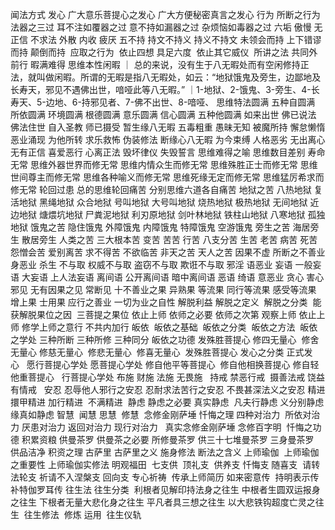 闻法方式
    发心
        广大意乐菩提心之发心
        广大方便秘密真言之发心
    行为
        所断之行为
            法器之三过
                耳不注如覆器之过
                意不持如漏器之过
                杂烦恼如毒器之过
            六垢
                傲慢
                无正信
                不求法
                外散
                内收
                疲厌
            五不持
                持文不持义
                持义不持文
                未领会而持
                上下错谬而持
                颠倒而持 
        应取之行为 
            依止四想
            具足六度 
            依止其它威仪 
所讲之法
    共同外前行
        暇满难得
            思维本性闲暇
            ｜ 总的来说，没有生于八无暇处而有空闲修持正法，就叫做闲暇。所谓的无暇是指八无暇处，如云：“地狱饿鬼及旁生，边鄙地及长寿天，邪见不遇佛出世，喑哑此等八无暇。” 
            ｜ ​1-地狱、2-饿鬼、3-旁生、4-长寿天、5-边地、6-持邪见者、7-佛不出世、8-喑哑、
            思维特法圆满
                五种自圆满
                    所依圆满
                    环境圆满
                    根德圆满
                    意乐圆满
                    信心圆满
                五种他圆满
                    如来出世
                    佛已说法
                    佛法住世
                    自入圣教
                    师已摄受
                暂生缘八无暇
                    五毒粗重
                    愚昧无知
                    被魔所持
                    懈怠懒惰
                    恶业涌现
                    为他所转
                    求乐救怖
                    伪装修法
                断缘心八无暇
                    为今束缚
                    人格恶劣
                    无出离心
                    无有正信
                    喜爱恶行
                    心离正法
                    毁坏律仪
                    失毁誓言
            思维难得之喻
            思维数目差别
        寿命无常
            思维外器世界而修无常
            思维内情众生而修无常
            思维殊胜正士而修无常
            思维世间尊主而修无常
            思维各种喻义而修无常
            思维死缘无定而修无常
            思维猛厉希求而修无常
        轮回过患
            总的思维轮回痛苦
            分别思维六道各自痛苦
                地狱之苦
                    八热地狱
                        复活地狱
                        黑绳地狱
                        众合地狱
                        号叫地狱
                        大号叫地狱
                        烧热地狱
                        极热地狱
                        无间地狱
                    近边地狱
                        煻煨坑地狱
                        尸粪泥地狱
                        利刃原地狱
                        剑叶林地狱
                        铁柱山地狱
                    八寒地狱
                    孤独地狱
                饿鬼之苦
                    隐住饿鬼
                        外障饿鬼
                        内障饿鬼
                        特障饿鬼
                    空游饿鬼
                旁生之苦
                    海居旁生
                    散居旁生
                人类之苦
                    三大根本苦
                        变苦
                        苦苦
                        行苦
                    八支分苦
                        生苦
                        老苦
                        病苦
                        死苦
                        怨憎会苦
                        爱别离苦
                        求不得苦
                        不欲临苦
                非天之苦
                天人之苦
        因果不虚
            所断之不善业
                身恶业
                    杀生
                    不与取
                        权威不与取
                        盗窃不与取
                        欺诳不与取
                    邪淫
                语恶业
                    妄语
                        一般妄语
                        大妄语
                        上人法妄语
                    离间语
                        公开离间语
                        暗中离间语
                    恶语
                    绮语
                意恶业
                    贪心
                    害心
                    邪见
                        无有因果之见
                        常断见
                十不善业之果
                    异熟果
                    等流果
                        同行等流果
                        感受等流果
                    增上果
                    士用果
            应行之善业
            一切为业之自性
        解脱利益
            解脱之定义 
            解脱之分类 
                能获解脱果位之因 
                三菩提之果位
        依止上师
            依师之必要
            依师之次第
                观察上师
                依止上师
                修学上师之意行
    不共内加行
        皈依 
            皈依之基础 
            皈依之分类 
            皈依之方法 
            皈依之学处
                三种所断
                三种所修
                三种同分
            皈依之功德
        发殊胜菩提心
            修四无量心 
                修舍无量心
                修慈无量心 
                修悲无量心 
                修喜无量心 
            发殊胜菩提心
                发心之分类
                正式发心  
            愿行菩提心学处
                愿菩提心学处
                    修自他平等菩提心 
                    修自他相换菩提心
                    修自轻他重菩提心  
                行菩提心学处
                    布施
                        财施
                        法施
                        无畏施  
                    持戒
                        禁恶行戒 
                        摄善法戒
                        饶益有情戒  
                    安忍
                        忍辱他人邪行之安忍
                        忍耐求法苦行之安忍
                        不畏甚深法义之安忍
                    精进
                        擐甲精进
                        加行精进 
                        不满精进 
                    静虑
                        静虑之必要
                        真实静虑 
                            凡夫行静虑
                            义分别静虑
                            缘真如静虑
                    智慧 
                        闻慧
                        思慧 
                        修慧 
        念修金刚萨埵
            忏悔之理
            四种对治力 
                所依对治力
                厌患对治力
                返回对治力
                现行对治力  
            真实念修金刚萨埵
            念修百字明 
            忏悔之功德
        积累资粮
            供曼茶罗
                供曼茶之必要
                所修曼茶罗
                供三十七堆曼茶罗
                三身曼茶罗 
                供品洁净
                积资之理
            古萨里
                古萨里之义
                施身修法
                断法之含义
        上师瑜伽 
            上师瑜伽之重要性
            上师瑜伽实修法
                明观福田 
                七支供 
                    顶礼支 
                    供养支
                    忏悔支
                    随喜支 
                    请转法轮支
                    祈请不入涅槃支
                    回向支
                专心祈祷 
            传承上师简历
                如来密意传 
                持明表示传 
                补特伽罗耳传
    往生法
        往生分类 
            利根者见解印持法身之往生
            中根者生圆双运报身之往生
            下根者无量大悲化身之往生
            平凡者具三想之往生
            以大悲铁钩超度亡灵之往生 
        往生修法 
            修炼
            运用 
        往生仪轨 
